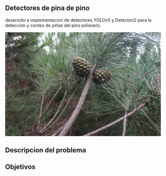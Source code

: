 ## Detectores de pina de pino

desarrollo e implementacion de detectores YOLOv5 y Detecton2 para la deteccion y conteo de piñas del pino piñonero.

<img src="/docs/piña.JPG" alt="fruto piña de pino"/>

## Descripcion del problema



## Objetivos
